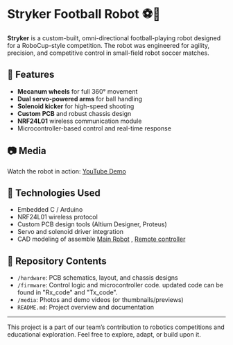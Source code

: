 # Stryker Football Robot ⚽🤖

**Stryker** is a custom-built, omni-directional football-playing robot designed for a RoboCup-style competition. The robot was engineered for agility, precision, and competitive control in small-field robot soccer matches.

## 🔧 Features
- **Mecanum wheels** for full 360° movement
- **Dual servo-powered arms** for ball handling
- **Solenoid kicker** for high-speed shooting
- **Custom PCB** and robust chassis design
- **NRF24L01** wireless communication module
- Microcontroller-based control and real-time response

## 📷 Media
Watch the robot in action: [YouTube Demo](https://youtube.com/shorts/qgsyHFl21-w?si=rQHmsHaGjgEgJU68)

## 🧠 Technologies Used
- Embedded C / Arduino
- NRF24L01 wireless protocol
- Custom PCB design tools (Altium Designer, Proteus)
- Servo and solenoid driver integration
- CAD modeling of assemble [Main Robot](https://cad.onshape.com/documents/24fb6443f5c698779b902b45/w/d209e617d7a3a6ec1fa9ffd6/e/e4b6cdc9be34eab5455bca89) , [Remote controller](https://cad.onshape.com/documents/e37909807e17f18dce7fd7ae/w/ba50eb75d137d1f228ea9260/e/a4ffc997a3116ba61481ee56)

## 📁 Repository Contents
- `/hardware`: PCB schematics, layout, and chassis designs
- `/firmware`: Control logic and microcontroller code. updated code can be found in "Rx_code" and "Tx_code".
- `/media`: Photos and demo videos (or thumbnails/previews)
- `README.md`: Project overview and documentation

---

This project is a part of our team’s contribution to robotics competitions and educational exploration. Feel free to explore, adapt, or build upon it.

  
